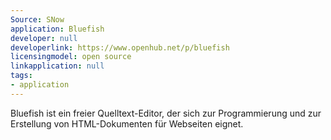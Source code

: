 ```yaml
---
Source: SNow
application: Bluefish
developer: null
developerlink: https://www.openhub.net/p/bluefish
licensingmodel: open source
linkapplication: null
tags:
- application
---
```

Bluefish ist ein freier Quelltext-Editor, der sich zur Programmierung und zur Erstellung von HTML-Dokumenten für Webseiten eignet. 
